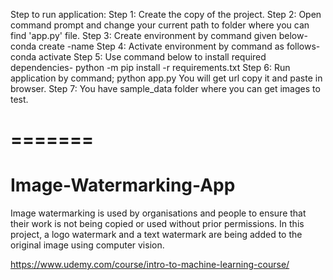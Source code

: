 Step to run application:
Step 1:	Create the copy of the project.
Step 2: Open command prompt and change your current path 
to folder where you can find 'app.py' file.
Step 3: Create environment by command given below-
conda create -name <environment name>
Step 4: Activate environment by command as follows-
conda activate <environment name>
Step 5: Use command below to install required dependencies-
python -m pip install -r requirements.txt
Step 6: Run application by command;
python app.py
You will get url copy it and paste in browser.
Step 7: You have sample_data folder where you can get images to test.

=======
=======
# Image-Watermarking-App

Image watermarking is used by organisations and people to ensure that their work is not being copied or used without prior permissions. In this project, a logo watermark and a text watermark are being added to the original image using computer vision. 

  
  https://www.udemy.com/course/intro-to-machine-learning-course/
